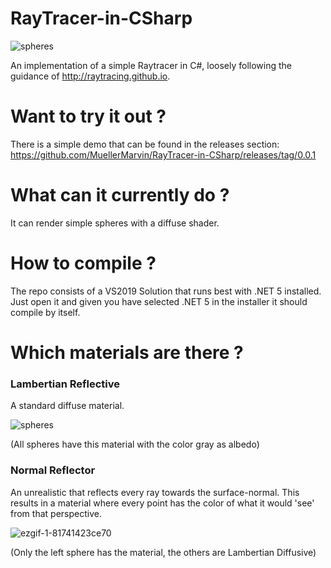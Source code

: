 
# RayTracer-in-CSharp

![spheres](https://user-images.githubusercontent.com/8641639/119091756-d53fc700-ba0d-11eb-9301-0f7935d6b4f4.gif)

An implementation of a simple Raytracer in C#, loosely following the guidance of http://raytracing.github.io.

# Want to try it out ?

There is a simple demo that can be found in the releases section:
https://github.com/MuellerMarvin/RayTracer-in-CSharp/releases/tag/0.0.1

# What can it currently do ?

It can render simple spheres with a diffuse shader.

# How to compile ?

The repo consists of a VS2019 Solution that runs best with .NET 5 installed.
Just open it and given you have selected .NET 5 in the installer it should compile by itself.

# Which materials are there ?

### Lambertian Reflective ###
A standard diffuse material.


![spheres](https://user-images.githubusercontent.com/8641639/119091756-d53fc700-ba0d-11eb-9301-0f7935d6b4f4.gif)

(All spheres have this material with the color gray as albedo)

### Normal Reflector ###
An unrealistic that reflects every ray towards the surface-normal.
This results in a material where every point has the color of what it would 'see' from that perspective.

![ezgif-1-81741423ce70](https://user-images.githubusercontent.com/8641639/120057676-46523080-c045-11eb-96b2-696f461b3bc4.gif)

(Only the left sphere has the material, the others are Lambertian Diffusive)
